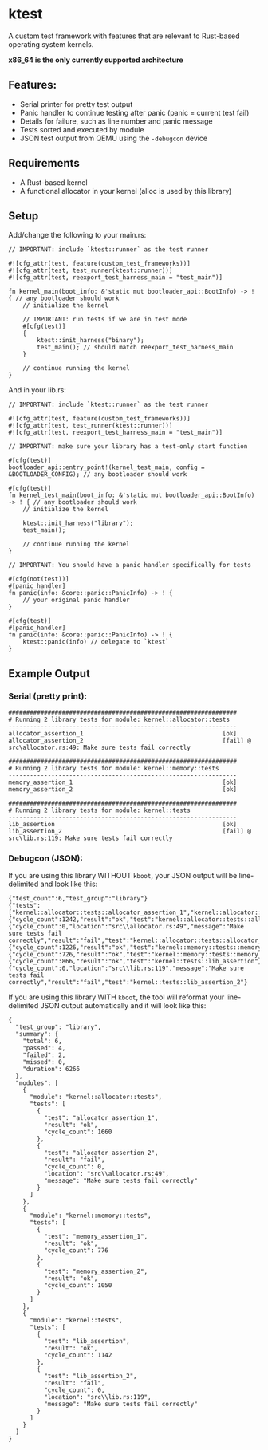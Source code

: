 # ktest

A custom test framework with features that are relevant to Rust-based operating system kernels.

**x86_64 is the only currently supported architecture**

## Features:
- Serial printer for pretty test output
- Panic handler to continue testing after panic (panic = current test fail)
- Details for failure, such as line number and panic message
- Tests sorted and executed by module
- JSON test output from QEMU using the `-debugcon` device

## Requirements
- A Rust-based kernel
- A functional allocator in your kernel (alloc is used by this library)

## Setup

Add/change the following to your main.rs:

```
// IMPORTANT: include `ktest::runner` as the test runner

#![cfg_attr(test, feature(custom_test_frameworks))]
#![cfg_attr(test, test_runner(ktest::runner))]
#![cfg_attr(test, reexport_test_harness_main = "test_main")]

fn kernel_main(boot_info: &'static mut bootloader_api::BootInfo) -> ! { // any bootloader should work
    // initialize the kernel

    // IMPORTANT: run tests if we are in test mode
    #[cfg(test)]
    {
        ktest::init_harness("binary");
        test_main(); // should match reexport_test_harness_main
    }

    // continue running the kernel
}
```

And in your lib.rs:

```
// IMPORTANT: include `ktest::runner` as the test runner

#![cfg_attr(test, feature(custom_test_frameworks))]
#![cfg_attr(test, test_runner(ktest::runner))]
#![cfg_attr(test, reexport_test_harness_main = "test_main")]

// IMPORTANT: make sure your library has a test-only start function

#[cfg(test)]
bootloader_api::entry_point!(kernel_test_main, config = &BOOTLOADER_CONFIG); // any bootloader should work

#[cfg(test)]
fn kernel_test_main(boot_info: &'static mut bootloader_api::BootInfo) -> ! { // any bootloader should work
    // initialize the kernel

    ktest::init_harness("library");
    test_main();
    
    // continue running the kernel
}

// IMPORTANT: You should have a panic handler specifically for tests

#[cfg(not(test))]
#[panic_handler]
fn panic(info: &core::panic::PanicInfo) -> ! {
    // your original panic handler
}

#[cfg(test)]
#[panic_handler]
fn panic(info: &core::panic::PanicInfo) -> ! {
    ktest::panic(info) // delegate to `ktest`
}
```

## Example Output

### Serial (pretty print):
```
################################################################
# Running 2 library tests for module: kernel::allocator::tests
----------------------------------------------------------------
allocator_assertion_1                                       [ok]
allocator_assertion_2                                       [fail] @ src\allocator.rs:49: Make sure tests fail correctly

################################################################
# Running 2 library tests for module: kernel::memory::tests
----------------------------------------------------------------
memory_assertion_1                                          [ok]
memory_assertion_2                                          [ok]

################################################################
# Running 2 library tests for module: kernel::tests
----------------------------------------------------------------
lib_assertion                                               [ok]
lib_assertion_2                                             [fail] @ src\lib.rs:119: Make sure tests fail correctly
```

### Debugcon (JSON):

If you are using this library WITHOUT `kboot`, your JSON output will be line-delimited and look like this:

```
{"test_count":6,"test_group":"library"}
{"tests":["kernel::allocator::tests::allocator_assertion_1","kernel::allocator::tests::allocator_assertion_2","kernel::memory::tests::memory_assertion_1","kernel::memory::tests::memory_assertion_2","kernel::tests::lib_assertion","kernel::tests::lib_assertion_2"]}
{"cycle_count":1242,"result":"ok","test":"kernel::allocator::tests::allocator_assertion_1"}
{"cycle_count":0,"location":"src\\allocator.rs:49","message":"Make sure tests fail correctly","result":"fail","test":"kernel::allocator::tests::allocator_assertion_2"}
{"cycle_count":1226,"result":"ok","test":"kernel::memory::tests::memory_assertion_1"}
{"cycle_count":726,"result":"ok","test":"kernel::memory::tests::memory_assertion_2"}
{"cycle_count":866,"result":"ok","test":"kernel::tests::lib_assertion"}
{"cycle_count":0,"location":"src\\lib.rs:119","message":"Make sure tests fail correctly","result":"fail","test":"kernel::tests::lib_assertion_2"}
```

If you are using this library WITH `kboot`, the tool will reformat your line-delimited JSON output automatically and it will look like this:

```
{
  "test_group": "library",
  "summary": {
    "total": 6,
    "passed": 4,
    "failed": 2,
    "missed": 0,
    "duration": 6266
  },
  "modules": [
    {
      "module": "kernel::allocator::tests",
      "tests": [
        {
          "test": "allocator_assertion_1",
          "result": "ok",
          "cycle_count": 1660
        },
        {
          "test": "allocator_assertion_2",
          "result": "fail",
          "cycle_count": 0,
          "location": "src\\allocator.rs:49",
          "message": "Make sure tests fail correctly"
        }
      ]
    },
    {
      "module": "kernel::memory::tests",
      "tests": [
        {
          "test": "memory_assertion_1",
          "result": "ok",
          "cycle_count": 776
        },
        {
          "test": "memory_assertion_2",
          "result": "ok",
          "cycle_count": 1050
        }
      ]
    },
    {
      "module": "kernel::tests",
      "tests": [
        {
          "test": "lib_assertion",
          "result": "ok",
          "cycle_count": 1142
        },
        {
          "test": "lib_assertion_2",
          "result": "fail",
          "cycle_count": 0,
          "location": "src\\lib.rs:119",
          "message": "Make sure tests fail correctly"
        }
      ]
    }
  ]
}
```